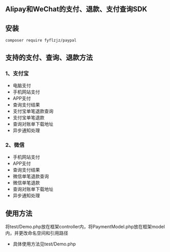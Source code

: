 ## Alipay和WeChat的支付、退款、支付查询SDK

## 安装
```shell
composer require fyflzjz/paypal
```

## 支持的支付、查询、退款方法
### 1、支付宝
- 电脑支付
- 手机网站支付
- APP支付
- 查询支付结果
- 支付宝单笔退款查询
- 支付宝单笔退款
- 查询对账单下载地址
- 异步通知处理

### 2、微信
- 手机网站支付
- APP支付
- 查询支付结果
- 微信单笔退款查询
- 微信单笔退款
- 查询对账单下载地址
- 异步通知处理

## 使用方法
将test/Demo.php放在框架controller内，将PaymentModel.php放在框架model内，并更改命名空间和引用路径
- 具体使用方法见test/Demo.php

```